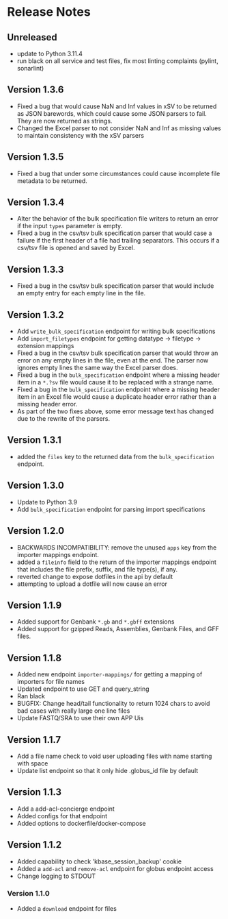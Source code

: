 # Release Notes

## Unreleased

  - update to Python 3.11.4
  - run black on all service and test files, fix most linting complaints (pylint,
  sonarlint)

## Version 1.3.6

  - Fixed a bug that would cause NaN and Inf values in xSV to be returned as JSON barewords, which could cause some JSON parsers to fail. They are now returned as strings.
  - Changed the Excel parser to not consider NaN and Inf as missing values to maintain consistency with the xSV parsers

## Version 1.3.5

  - Fixed a bug that under some circumstances could cause incomplete file metadata to be returned.

## Version 1.3.4

  - Alter the behavior of the bulk specification file writers to return an error if the input `types` parameter is empty.
  - Fixed a bug in the csv/tsv bulk specification parser that would case a failure if the first header of a file had trailing separators. This occurs if a csv/tsv file is opened and saved by Excel.

## Version 1.3.3

  - Fixed a bug in the csv/tsv bulk specification parser that would include an empty entry for each empty line in the file.

## Version 1.3.2

  - Add `write_bulk_specification` endpoint for writing bulk specifications
  - Add `import_filetypes` endpoint for getting datatype -> filetype -> extension mappings
  - Fixed a bug in the csv/tsv bulk specification parser that would throw an error on any empty lines in the file, even at the end. The parser now ignores empty lines the same way the Excel parser does.
  - Fixed a bug in the `bulk_specification` endpoint where a missing header item in a `*.?sv` file would cause it to be replaced with a strange name.
  - Fixed a bug in the `bulk_specification` endpoint where a missing header item in an Excel file would cause a duplicate header error rather than a missing header error.
  - As part of the two fixes above, some error message text has changed due to the rewrite of the parsers.

## Version 1.3.1

  - added the `files` key to the returned data from the `bulk_specification` endpoint.

## Version 1.3.0

  - Update to Python 3.9
  - Add `bulk_specification` endpoint for parsing import specifications

## Version 1.2.0

  - BACKWARDS INCOMPATIBILITY: remove the unused `apps` key from the importer mappings endpoint.
  - added a `fileinfo` field to the return of the importer mappings endpoint that includes the file prefix, suffix, and file type(s), if any.
  - reverted change to expose dotfiles in the api by default
  - attempting to upload a dotfile will now cause an error

## Version 1.1.9

  - Added support for Genbank `*.gb` and `*.gbff` extensions
  - Added support for gzipped Reads, Assemblies, Genbank Files, and GFF files.

## Version 1.1.8

  - Added new endpoint `importer-mappings/` for getting a mapping of importers for file names
  - Updated endpoint to use GET and query_string
  - Ran black
  - BUGFIX: Change head/tail functionality to return 1024 chars to avoid bad cases with really large one line files
  - Update FASTQ/SRA to use their own APP Uis

## Version 1.1.7

  - Add a file name check to void user uploading files with name starting with space
  - Update list endpoint so that it only hide .globus_id file by default

## Version 1.1.3

  - Add a add-acl-concierge endpoint
  - Added configs for that endpoint
  - Added options to dockerfile/docker-compose

## Version 1.1.2

  - Added capability to check 'kbase_session_backup' cookie
  - Added a `add-acl` and `remove-acl` endpoint for globus endpoint access
  - Change logging to STDOUT

### Version 1.1.0

  - Added a `download` endpoint for files
